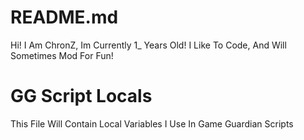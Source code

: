 # README.md
Hi! 
I Am ChronZ, Im Currently 1_ Years Old!
I Like To Code, And Will Sometimes Mod For Fun!

# GG Script Locals
This File Will Contain Local Variables I Use In Game Guardian Scripts
